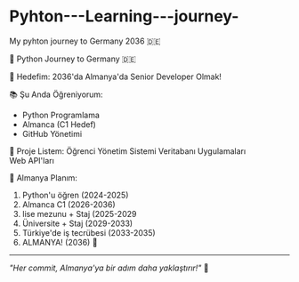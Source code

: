 # Pyhton---Learning---journey-
My pyhton journey to Germany 2036 🇩🇪

 🐍 Python Journey to Germany 🇩🇪

 🎯 Hedefim: 2036'da Almanya'da Senior Developer Olmak!

 📚 Şu Anda Öğreniyorum:
- Python Programlama
- Almanca (C1 Hedef)
- GitHub Yönetimi

🚀 Proje Listem:
Öğrenci Yönetim Sistemi
Veritabanı Uygulamaları  
Web API'ları

 🌟 Almanya Planım:
1. Python'u öğren (2024-2025)
2. Almanca C1 (2026-2036)
3. lise mezunu + Staj (2025-2029
3. Üniversite + Staj (2029-2033)
4. Türkiye'de iş tecrübesi (2033-2035)
5. ALMANYA! (2036) 🎉

---
*"Her commit, Almanya'ya bir adım daha yaklaştırır!"* 💪